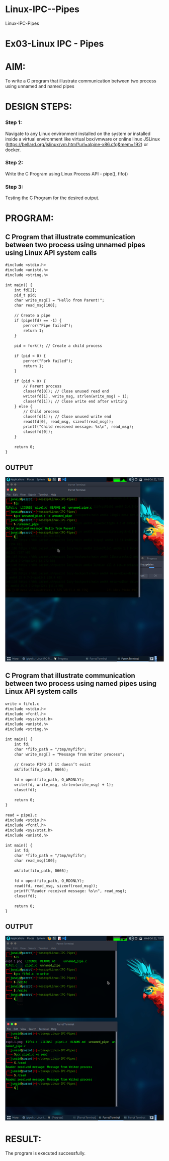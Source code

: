 # Linux-IPC--Pipes
Linux-IPC-Pipes


# Ex03-Linux IPC - Pipes

# AIM:
To write a C program that illustrate communication between two process using unnamed and named pipes

# DESIGN STEPS:

### Step 1:

Navigate to any Linux environment installed on the system or installed inside a virtual environment like virtual box/vmware or online linux JSLinux (https://bellard.org/jslinux/vm.html?url=alpine-x86.cfg&mem=192) or docker.

### Step 2:

Write the C Program using Linux Process API - pipe(), fifo()

### Step 3:

Testing the C Program for the desired output. 

# PROGRAM:

## C Program that illustrate communication between two process using unnamed pipes using Linux API system calls

```
#include <stdio.h>
#include <unistd.h>
#include <string.h>

int main() {
    int fd[2];
    pid_t pid;
    char write_msg[] = "Hello from Parent!";
    char read_msg[100];

    // Create a pipe
    if (pipe(fd) == -1) {
        perror("Pipe failed");
        return 1;
    }

    pid = fork(); // Create a child process

    if (pid < 0) {
        perror("Fork failed");
        return 1;
    }

    if (pid > 0) {  
        // Parent process
        close(fd[0]); // Close unused read end
        write(fd[1], write_msg, strlen(write_msg) + 1);
        close(fd[1]); // Close write end after writing
    } else {  
        // Child process
        close(fd[1]); // Close unused write end
        read(fd[0], read_msg, sizeof(read_msg));
        printf("Child received message: %s\n", read_msg);
        close(fd[0]);
    }

    return 0;
}
```

## OUTPUT
![alt text](exp3.1.png)

## C Program that illustrate communication between two process using named pipes using Linux API system calls

```
write = fifo1.c
#include <stdio.h>
#include <fcntl.h>
#include <sys/stat.h>
#include <unistd.h>
#include <string.h>

int main() {
    int fd;
    char *fifo_path = "/tmp/myfifo";
    char write_msg[] = "Message from Writer process";

    // Create FIFO if it doesn’t exist
    mkfifo(fifo_path, 0666);

    fd = open(fifo_path, O_WRONLY);
    write(fd, write_msg, strlen(write_msg) + 1);
    close(fd);

    return 0;
}

read = pipe1.c
#include <stdio.h>
#include <fcntl.h>
#include <sys/stat.h>
#include <unistd.h>

int main() {
    int fd;
    char *fifo_path = "/tmp/myfifo";
    char read_msg[100];

    mkfifo(fifo_path, 0666);

    fd = open(fifo_path, O_RDONLY);
    read(fd, read_msg, sizeof(read_msg));
    printf("Reader received message: %s\n", read_msg);
    close(fd);

    return 0;
}
```

## OUTPUT
![alt text](exp3.2.png)

# RESULT:
The program is executed successfully.
